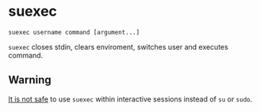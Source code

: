 # suexec

	suexec username command [argument...]

`suexec` closes stdin, clears enviroment, switches user and executes command.

## Warning
[It is not safe](https://www.openwall.com/lists/oss-security/2017/06/03/9) to use `suexec` within interactive sessions instead of `su` or `sudo`.